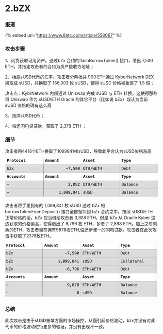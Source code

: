 # 2.bZX

### 报道

{% embed url="https://www.8btc.com/article/558067" %}

### 攻击步骤

1、闪贷获取可用资产。通过bZx 合约的flashBorrowToken() 接口，借出 7,500 ETH，并指定攻击者的合约为资产接收方地址；

2、抬高sUSD代币的汇率。攻击者分两批共 900 ETH通过 KyberNetwork DEX 换取成 sUSD，共换取了 156,003 枚 sUSD，使得 sUSD 价格被抬高了 1.5 倍；

攻击点：KybrNetwork 内部通过 Uniswap 完成 sUSD 与 ETH 转换，这使得那些将 Uniswap 作为 sUSD/ETH Oracle 的其它平台（比如说 bZx）误认为当前 sUSD 价格的确有这么高

3、抵押sUSD代币；

4、偿还闪电贷贷款，获取了 2,378 ETH ；

### 细节

攻击者用4418个ETH换取了1099841枚sUSD，导致此平台认为sUSD价格涨高

![](<../.gitbook/assets/image (2).png>)

攻击者将手里拥有的 1,099,841 枚 sUSD 通过 bZx 的borrowTokenFromDeposit() 接口全部抵押到 bZx 合约之中，按照 sUSD/ETH 正常价格的话，bZx 应当借给攻击者 3,928 ETH，但是 bZx 从 Oracle Kyber 这边获取的价格偏高，使得借出了 6,796 枚 ETH，多借了 2,868 ETH。加上之前剩余的ETH，攻击者目前拥有9878枚ETH,偿还步骤一的闪电贷款，攻击者在此次攻击中获取了2378枚ETH。

![](../.gitbook/assets/image.png)

### 总结

此次攻击是由于sUSD被单方面的市场操控，从而引起价格波动，bzx并没有对此代币的价格波动进行更多的验证，并没有出现不一致。
